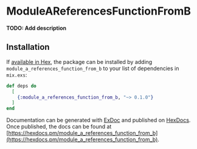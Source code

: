 # ModuleAReferencesFunctionFromB

**TODO: Add description**

## Installation

If [available in Hex](https://hex.pm/docs/publish), the package can be installed
by adding `module_a_references_function_from_b` to your list of dependencies in `mix.exs`:

```elixir
def deps do
  [
    {:module_a_references_function_from_b, "~> 0.1.0"}
  ]
end
```

Documentation can be generated with [ExDoc](https://github.com/elixir-lang/ex_doc)
and published on [HexDocs](https://hexdocs.pm). Once published, the docs can
be found at [https://hexdocs.pm/module_a_references_function_from_b](https://hexdocs.pm/module_a_references_function_from_b).

